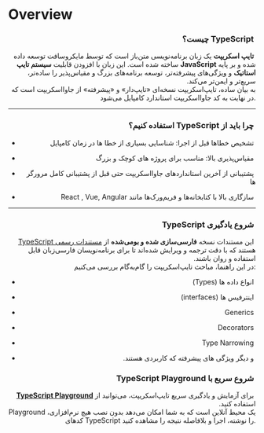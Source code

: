 # Overview

<h3 align="right">&#x202b; TypeScript چیست؟</h3>

<p align="right">&#x202b; <strong>تایپ اسکریپت</strong> یک زبان برنامه‌نویسی متن‌باز است که توسط مایکروسافت توسعه داده شده و بر پایه <strong>JavaScript</strong> ساخته شده است. این زبان با افزودن قابلیت <strong>سیستم تایپ استاتیک</strong> و ویژگی‌های پیشرفته‌تر، توسعه برنامه‌های بزرگ و مقیاس‌پذیر را ساده‌تر، سریع‌تر و ایمن‌تر می‌کند.<br>به بیان ساده، تایپ‌اسکریپت نسخه‌ای «تایپ‌دار» و «پیشرفته» از جاوااسکریپت است که در نهایت به کد جاوااسکریپت استاندارد کامپایل می‌شود.</p>

---

<h3 align="right">&#x202b; چرا باید از TypeScript استفاده کنیم؟</h3>

* <p align="right">&#x202b; تشخیص خطاها قبل از اجرا: شناسایی بسیاری از خطا ها در زمان کامپایل</p>
* <p align="right">&#x202b; مقیاس‌پذیری بالا: مناسب برای پروژه های کوچک و بزرگ</p>
* <p align="right">&#x202b; پشتیبانی از آخرین استاندارد‌های جاوااسکریپت حتی قبل از پشتیبانی کامل مرورگر ها</p>
* <p align="right">&#x202b; سازگاری بالا با کتابخانه‌ها و فریم‌ورک‌ها مانند React , Vue, Angular</p>

---

<h3 align="right">&#x202b; شروع یادگیری TypeScript</h3>

<p align="right">&#x202b; این مستندات نسخه <strong>فارسی‌سازی شده و بومی‌شده</strong> از <a href="https://www.typescriptlang.org/docs/">مستندات رسمی TypeScript</a> هستند که با دقت ترجمه و ویرایش شده‌اند تا برای برنامه‌نویسان فارسی‌زبان قابل استفاده و روان باشند.<br>در این راهنما، مباحث تایپ‌اسکریپت را گام‌به‌گام بررسی می‌کنیم:</p>

* <p align="right">&#x202b; انواع داده ها (Types)</p>
* <p align="right">&#x202b; اینترفیس ها (interfaces)</p>
* <p align="right">&#x202b; Generics</p>
* <p align="right">&#x202b; Decorators</p>
* <p align="right">&#x202b; Type Narrowing</p>
* <p align="right">&#x202b;  و دیگر ویژگی های پیشرفته که کاربردی هستند.</p>

<h3 align="right">&#x202b; شروع سریع با TypeScript Playground</h3>

<p align="right">&#x202b; برای آزمایش و یادگیری سریع تایپ‌اسکریپت، می‌توانید از <a href="https://www.typescriptlang.org/play"><strong>TypeScript Playground</strong></a> استفاده کنید.<br>Playground یک محیط آنلاین است که به شما امکان می‌دهد بدون نصب هیچ نرم‌افزاری، کدهای TypeScript را نوشته، اجرا و بلافاصله نتیجه را مشاهده کنید.</p>
